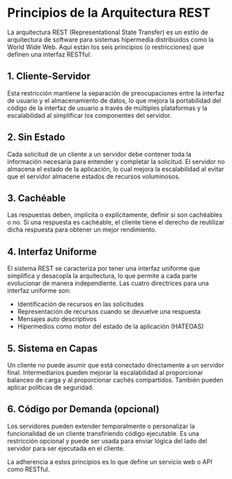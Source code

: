 # Principios de la Arquitectura REST

La arquitectura REST (Representational State Transfer) es un estilo de arquitectura de software para sistemas hipermedia distribuidos como la World Wide Web. Aquí están los seis principios (o restricciones) que definen una interfaz RESTful:

## 1. Cliente-Servidor
Esta restricción mantiene la separación de preocupaciones entre la interfaz de usuario y el almacenamiento de datos, lo que mejora la portabilidad del código de la interfaz de usuario a través de múltiples plataformas y la escalabilidad al simplificar los componentes del servidor.

## 2. Sin Estado
Cada solicitud de un cliente a un servidor debe contener toda la información necesaria para entender y completar la solicitud. El servidor no almacena el estado de la aplicación, lo cual mejora la escalabilidad al evitar que el servidor almacene estados de recursos voluminosos.

## 3. Cachéable
Las respuestas deben, implícita o explícitamente, definir si son cachéables o no. Si una respuesta es cachéable, el cliente tiene el derecho de reutilizar dicha respuesta para obtener un mejor rendimiento.

## 4. Interfaz Uniforme
El sistema REST se caracteriza por tener una interfaz uniforme que simplifica y desacopla la arquitectura, lo que permite a cada parte evolucionar de manera independiente. Las cuatro directrices para una interfaz uniforme son:
- Identificación de recursos en las solicitudes
- Representación de recursos cuando se devuelve una respuesta
- Mensajes auto descriptivos
- Hipermedios como motor del estado de la aplicación (HATEOAS)

## 5. Sistema en Capas
Un cliente no puede asumir que está conectado directamente a un servidor final. Intermediarios pueden mejorar la escalabilidad al proporcionar balanceo de carga y al proporcionar cachés compartidos. También pueden aplicar políticas de seguridad.

## 6. Código por Demanda (opcional)
Los servidores pueden extender temporalmente o personalizar la funcionalidad de un cliente transfiriendo código ejecutable. Es una restricción opcional y puede ser usada para enviar lógica del lado del servidor para ser ejecutada en el cliente.

La adherencia a estos principios es lo que define un servicio web o API como RESTful.
